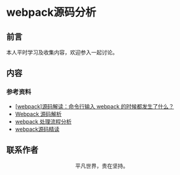 # webpack源码分析

## 前言

本人平时学习及收集内容，欢迎参入一起讨论。

## 内容

### 参考资料

- [[webpack]源码解读：命令行输入 webpack 的时候都发生了什么？](https://github.com/DDFE/DDFE-blog/issues/12)
- [Webpack 源码解析](https://github.com/lihongxun945/diving-into-webpack)
- [webpack 处理流程分析](https://mp.weixin.qq.com/s/1BH90Nn6rfcOfywGpvWwhA)
- [webpack源码精读](https://mp.weixin.qq.com/s/BuCRMzfmjSZKWk_zhEeVag)

## 联系作者

<div align="center">
    <p>
        平凡世界，贵在坚持。
    </p>
    <img :src="$withBase('/about/contact.png')" />
</div>